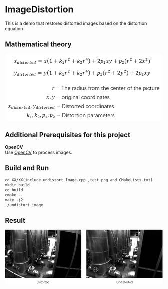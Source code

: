 # ImageDistortion
This is a demo that restores distorted images based on the distortion equation.

## Mathematical theory
<div align=center>  
  
![](https://github.com/TianQi-777/ImageDistortion/blob/master/Images/distort.jpg)
</div>

## Additional Prerequisites for this project
**OpenCV**  
Use [OpenCV](http://opencv.org) to process images.

## Build and Run
```
cd XX/XX(include undistort_Image.cpp ,test.png and CMakeLists.txt)  
mkdir build  
cd build  
cmake ..  
make -j2  
./undistort_image
```

## Result
<div align=center>  
  
![](https://github.com/TianQi-777/ImageDistortion/blob/master/Images/compare.jpg)
</div>



